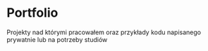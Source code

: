 # Portfolio
Projekty nad którymi pracowałem oraz przykłady kodu napisanego prywatnie lub na potrzeby studiów
